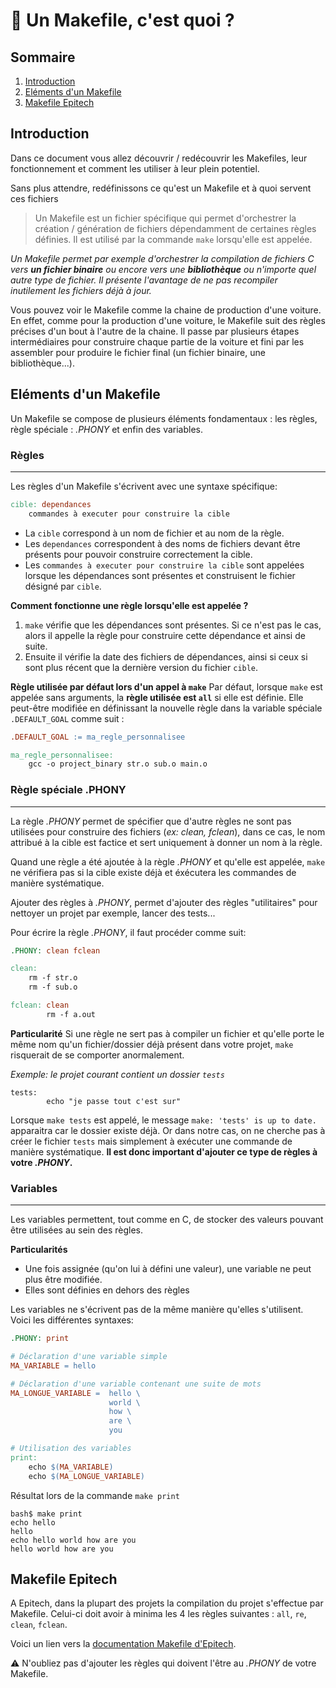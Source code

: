 # 🤔 Un Makefile, c'est quoi ?

## Sommaire
1. [Introduction](#introduction)
2. [Eléments d'un Makefile](#eléments-dun-makefile)
3. [Makefile Epitech](#makefile-epitech)

## Introduction
Dans ce document vous allez découvrir / redécouvrir les Makefiles, leur fonctionnement et comment les utiliser à leur plein potentiel.

Sans plus attendre, redéfinissons ce qu'est un Makefile et à quoi servent ces fichiers

> Un Makefile est un fichier spécifique qui permet d'orchestrer la création / génération de fichiers dépendamment de certaines règles définies. Il est utilisé par la commande `make` lorsqu'elle est appelée.

*Un Makefile permet par exemple d'orchestrer la compilation de fichiers C vers **un fichier binaire** ou encore vers une **bibliothèque** ou n'importe quel autre type de fichier. Il présente l'avantage de ne pas recompiler inutilement les fichiers déjà à jour.*

Vous pouvez voir le Makefile comme la chaine de production d'une voiture. En effet, comme pour la production d'une voiture, le Makefile suit des règles précises d'un bout à l'autre de la chaine. Il passe par plusieurs étapes intermédiaires pour construire chaque partie de la voiture et fini par les assembler pour produire le fichier final (un fichier binaire, une bibliothèque...).

## Eléments d'un Makefile
Un Makefile se compose de plusieurs éléments fondamentaux : les règles, règle spéciale : *.PHONY* et enfin des variables.

### Règles
___
Les règles d'un Makefile s'écrivent avec une syntaxe spécifique:
``` Makefile
cible: dependances
	commandes à executer pour construire la cible
```

- La `cible` correspond à un nom de fichier et au nom de la règle.
- Les `dependances` correspondent à des noms de fichiers devant être présents pour pouvoir construire correctement la cible.
- Les `commandes à executer pour construire la cible` sont appelées lorsque les dépendances sont présentes et construisent le fichier désigné par `cible`.

**Comment fonctionne une règle lorsqu'elle est appelée ?**
1. `make` vérifie que les dépendances sont présentes.  Si ce n'est pas le cas, alors il appelle la règle pour construire cette dépendance et ainsi de suite.
2. Ensuite il vérifie la date des fichiers de dépendances, ainsi si ceux si sont plus récent que la dernière version du fichier  `cible`.

**Règle utilisée par défaut lors d'un appel à `make`**
Par défaut, lorsque `make` est appelée sans arguments, la **règle utilisée est `all`** si elle est définie.
Elle peut-être modifiée en définissant la nouvelle règle dans la variable spéciale `.DEFAULT_GOAL` comme suit :

``` Makefile
.DEFAULT_GOAL := ma_regle_personnalisee

ma_regle_personnalisee:
	gcc -o project_binary str.o sub.o main.o
```

### Règle spéciale .PHONY
____
La règle *.PHONY* permet de spécifier que d'autre règles ne sont pas utilisées pour construire des fichiers (*ex: clean, fclean*), dans ce cas, le nom attribué à la cible est factice et sert uniquement à donner un nom à la règle.

Quand une règle a été ajoutée à la règle *.PHONY* et qu'elle est appelée,  `make` ne vérifiera pas si la cible existe déjà et éxécutera les commandes de manière systématique.

Ajouter des règles à *.PHONY*, permet d'ajouter des règles "utilitaires" pour nettoyer un projet par exemple, lancer des tests...

Pour écrire la règle *.PHONY*, il faut procéder comme suit:
``` Makefile
.PHONY: clean fclean

clean:
	rm -f str.o
	rm -f sub.o

fclean: clean
		rm -f a.out
```

**Particularité**
Si une règle ne sert pas à compiler un fichier et qu'elle porte le même nom qu'un fichier/dossier déjà présent dans votre projet, `make` risquerait de se comporter anormalement.

*Exemple: le projet courant contient un dossier `tests`*
```
tests:
		echo "je passe tout c'est sur"
```

Lorsque `make tests` est appelé, le message `make: 'tests' is up to date.` apparaitra car le dossier existe déjà. Or dans notre cas, on ne cherche pas à créer le fichier `tests` mais simplement à exécuter une commande de manière systématique. **Il est donc important d'ajouter ce type de règles à votre *.PHONY*.**

### Variables
___
Les variables permettent, tout comme en C, de stocker des valeurs pouvant être utilisées au sein des règles.

**Particularités**
* Une fois assignée (qu'on lui à défini une valeur), une variable ne peut plus être modifiée.
* Elles sont définies en dehors des règles

Les variables ne s'écrivent pas de la même manière qu'elles s'utilisent. Voici les différentes syntaxes:
``` Makefile
.PHONY: print

# Déclaration d'une variable simple
MA_VARIABLE = hello

# Déclaration d'une variable contenant une suite de mots
MA_LONGUE_VARIABLE =  hello \
					  world \
					  how \
					  are \
					  you

# Utilisation des variables
print:
	echo $(MA_VARIABLE)
	echo $(MA_LONGUE_VARIABLE)
```

Résultat lors de la commande `make print` 
```
bash$ make print
echo hello
hello
echo hello world how are you
hello world how are you
```

## Makefile Epitech
A Epitech, dans la plupart des projets la compilation du projet s'effectue par Makefile. Celui-ci doit avoir à minima les 4 les règles suivantes :  `all`, `re`, `clean`, `fclean`.

Voici un lien vers la [documentation Makefile d'Epitech](https://intra.epitech.eu/file/Public/technical-documentations/epitech_makefile.pdf).

⚠️ N'oubliez pas d'ajouter les règles qui doivent l'être au *.PHONY* de votre Makefile.
